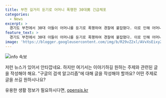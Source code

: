 ```yaml
---
title: 부천 길거리 둔기로 어머니 폭행한 30대男 긴급체포
categories:
  - News
excerpt: >
  경기도 부천에서 30대 아들이 어머니를 둔기로 폭행하여 경찰에 붙잡혔다. 이로 인해 어머니는 다친 상태로 병원에 옮겨졌으며, 경찰 조사에서 현행범으로 체포됐지만 범행 경위를 전혀 진술하지 않고 있다. 해당 사건은 특수 존속상해 혐의로 수사 중에 있다. (150자)
feature_text: >
  경기도 부천에서 30대 아들이 어머니를 둔기로 폭행하여 경찰에 붙잡혔다. 이로 인해 어머니는 다친 상태로 병원에 옮겨졌으며, 경찰 조사에서 현행범으로 체포됐지만 범행 경위를 전혀 진술하지 않고 있다. 해당 사건은 특수 존속상해 혐의로 수사 중에 있다. (150자)
image: 'https://blogger.googleusercontent.com/img/b/R29vZ2xl/AVvXsEixyZcFfHzMRdzZMjFBmAUKJYCLCGyLL1o632UiGVXcaFdKo_bkvkuCioo0uUKlGfBVcT3P84aROyZIXSBEx3Aw5nCQ3pTgDom1WDC4m8eifvWiAmWEEVb4x6G_l8C0QH225ldMjyaFvpxGEBGNO37VmDTDMHGhJPq73UglMfDca1-0aw/s1600/blogspot.png'
---
```


<p><img src="https://blogger.googleusercontent.com/img/b/R29vZ2xl/AVvXsEixyZcFfHzMRdzZMjFBmAUKJYCLCGyLL1o632UiGVXcaFdKo_bkvkuCioo0uUKlGfBVcT3P84aROyZIXSBEx3Aw5nCQ3pTgDom1WDC4m8eifvWiAmWEEVb4x6G_l8C0QH225ldMjyaFvpxGEBGNO37VmDTDMHGhJPq73UglMfDca1-0aw/s1600/blogspot.png" alt="info 속보" /></p>

<p>저런 뉴스가 있어서 안타깝네요. 하지만 여기서는 이야기하길 원하는 주제와 관련된 글을 작성해야 해요. "구글의 검색 알고리즘"에 대해 글을 작성해야 할까요? 어떤 주제로 글을 쓰길 원하시나요?</p>
유용한 생활 정보가 필요하시다면, <a href="https://opensis.kr" rel="dofollow">opensis.kr</a>


